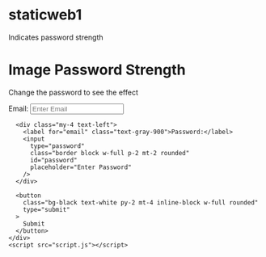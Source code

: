 # staticweb1
Indicates password strength
<!DOCTYPE html>
<html lang="en">
  <head>
    <meta charset="UTF-8" />
    <meta name="viewport" content="width=device-width, initial-scale=1.0" />
    <link
      rel="stylesheet"
      href="https://cdnjs.cloudflare.com/ajax/libs/tailwindcss/1.8.11/tailwind.min.css"
      integrity="sha512-KO1h5ynYuqsFuEicc7DmOQc+S9m2xiCKYlC3zcZCSEw0RGDsxcMnppRaMZnb0DdzTDPaW22ID/gAGCZ9i+RT/w=="
      crossorigin="anonymous"
    />
    <link rel="stylesheet" href="style.css" />
    <title>Password Strength Backround</title>
  </head>
  <body>
    <div class="background" id="background"></div>
    <div class="bg-white rounded p-10 text-center shadow-md">
      <h1 class="text-3xl">Image Password Strength</h1>
      <p class="text-sm text-gray-700">Change the password to see the effect</p>
      <div class="my-4 text-left">
        <label for="email" class="text-gray-900">Email:</label>
        <input
          type="text"
          class="border block w-full p-2 mt-2 rounded"
          id="email"
          placeholder="Enter Email"
        />
      </div>

      <div class="my-4 text-left">
        <label for="email" class="text-gray-900">Password:</label>
        <input
          type="password"
          class="border block w-full p-2 mt-2 rounded"
          id="password"
          placeholder="Enter Password"
        />
      </div>

      <button
        class="bg-black text-white py-2 mt-4 inline-block w-full rounded"
        type="submit"
      >
        Submit
      </button>
    </div>
    <script src="script.js"></script>
  </body>
</html>
